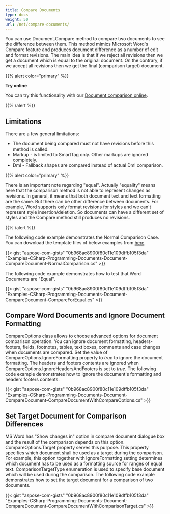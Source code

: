 ```yaml
---
title: Compare Documents
type: docs
weight: 50
url: /net/compare-documents/
---
```


You can use Document.Compare method to compare two documents to see the difference between them. This method mimics Microsoft Word's Compare feature and produces document difference as a number of edit and format revisions. The main idea is that if we reject all revisions then we get a document which is equal to the original document. On the contrary, if we accept all revisions then we get the final (comparison target) document.

{{% alert color="primary" %}}

**Try online**

You can try this functionality with our [Document comparison online](https://products.aspose.app/words/comparison).

{{% /alert %}}

## **Limitations**

There are a few general limitations:

- The document being compared must not have revisions before this method is called.
- Markup - is limited to SmartTag only. Other markups are ignored completely.
- Dml - Fallback shapes are compared instead of actual Dml comparison.

{{% alert color="primary" %}} 

There is an important note regarding "equal". Actually "equality" means here that the comparison method is not able to represent changes as revisions. In general, it means that both document text and text formatting are the same. But there can be other difference between documents. For example, Word supports only format revisions for styles and we can't represent style insertion/deletion. So documents can have a different set of styles and the Compare method still produces no revisions.

{{% /alert %}} 

The following code example demonstrates the Normal Comparison Case. You can download the template files of below examples from [here](https://github.com/aspose-words/Aspose.Words-for-.NET/blob/master/Examples/Data/Programming-Documents/Document).

{{< gist "aspose-com-gists" "0b968ac8900f80c11e109dffb105f3da" "Examples-CSharp-Programming-Documents-Document-CompareDocument-NormalComparison.cs" >}}

The following code example demonstrates how to test that Word Documents are "Equal".

{{< gist "aspose-com-gists" "0b968ac8900f80c11e109dffb105f3da" "Examples-CSharp-Programming-Documents-Document-CompareDocument-CompareForEqual.cs" >}}

## **Compare Word Documents and Ignore Document Formatting**

CompareOptions class allows to choose advanced options for document comparison operation. You can ignore document formatting, headers-footers, fields, footnotes, tables, text boxes, comments and case changes when documents are compared. Set the value of CompareOptions.IgnoreFormatting property to *true* to ignore the document formatting. The headers and footers contents are ignored when CompareOptions.IgnoreHeadersAndFooters is set to *true*. The following code example demonstrates how to ignore the document's formatting and headers footers contents.

{{< gist "aspose-com-gists" "0b968ac8900f80c11e109dffb105f3da" "Examples-CSharp-Programming-Documents-Document-CompareDocument-CompareDocumentWithCompareOptions.cs" >}}

## **Set Target Document for Comparison Differences**

MS Word has "Show changes in" option in compare document dialogue box and the result of the comparison depends on this option. CompareOptions.Target property serves this purpose. This property specifies which document shall be used as a target during the comparison. For example, this option together with IgnoreFormatting setting determines which document has to be used as a formatting source for ranges of equal text. ComparisonTargetType enumeration is used to specify base document which will be used during the comparison. The following code example demonstrates how to set the target document for a comparison of two documents. 

{{< gist "aspose-com-gists" "0b968ac8900f80c11e109dffb105f3da" "Examples-CSharp-Programming-Documents-Document-CompareDocument-CompareDocumentWithComparisonTarget.cs" >}}

